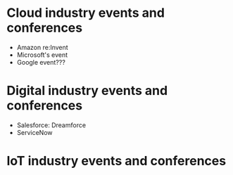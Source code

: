 # Cloud industry events and conferences
- Amazon re:Invent
- Microsoft's event
- Google event???

# Digital industry events and conferences
- Salesforce: Dreamforce
- ServiceNow

# IoT industry events and conferences

